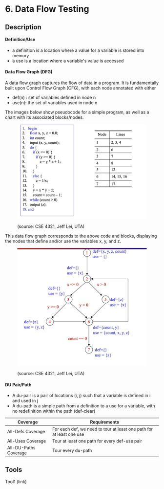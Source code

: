 # 6. Data Flow Testing

## Description

#### Definition/Use

* a definition is a location where a value for a variable is stored into memory
* a use is a location where a variable's value is accessed

#### Data Flow Graph (DFG)

A data flow graph captures the flow of data in a program. It is fundamentally built upon Control Flow Graph (CFG), with each node annotated with either

* def(n) : set of variables defined in node n
* use(n): the set of variables used in node n



The images below show pseudocode for a simple program, as well as a chart with its associated blocks/nodes.  &#x20;

<figure><img src="../../.gitbook/assets/image (7).png" alt=""><figcaption><p>(source: CSE 4321, Jeff Lei, UTA)</p></figcaption></figure>

This data flow graph corresponds to the above code and blocks, displaying the nodes that define and/or use the variables x, y, and z.

<figure><img src="../../.gitbook/assets/image (10).png" alt=""><figcaption><p>(source: CSE 4321, Jeff Lei, UTA)</p></figcaption></figure>

#### DU Pair/Path

* A du-pair is a pair of locations (i, j) such that a variable is defined in i and used in j
* A du-path is a simple path from a definition to a use for a variable, with no redefinition within the path (def-clear)

| Coverage              | Requirements                                                         |
| --------------------- | -------------------------------------------------------------------- |
| All-Defs Coverage     | For each def, we need to tour at least one path for at least one use |
| All-Uses Coverage     | Tour at least one path for every def-use pair                        |
| All-DU-Paths Coverage | Tour every du-path                                                   |



## Tools&#x20;

Tool1 (link)
